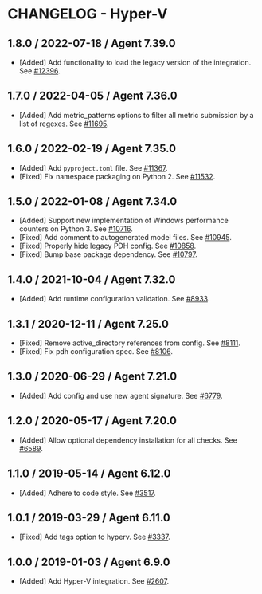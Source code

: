 # CHANGELOG - Hyper-V

## 1.8.0 / 2022-07-18 / Agent 7.39.0

* [Added] Add functionality to load the legacy version of the integration. See [#12396](https://github.com/DataDog/integrations-core/pull/12396).

## 1.7.0 / 2022-04-05 / Agent 7.36.0

* [Added] Add metric_patterns options to filter all metric submission by a list of regexes. See [#11695](https://github.com/DataDog/integrations-core/pull/11695).

## 1.6.0 / 2022-02-19 / Agent 7.35.0

* [Added] Add `pyproject.toml` file. See [#11367](https://github.com/DataDog/integrations-core/pull/11367).
* [Fixed] Fix namespace packaging on Python 2. See [#11532](https://github.com/DataDog/integrations-core/pull/11532).

## 1.5.0 / 2022-01-08 / Agent 7.34.0

* [Added] Support new implementation of Windows performance counters on Python 3. See [#10716](https://github.com/DataDog/integrations-core/pull/10716).
* [Fixed] Add comment to autogenerated model files. See [#10945](https://github.com/DataDog/integrations-core/pull/10945).
* [Fixed] Properly hide legacy PDH config. See [#10858](https://github.com/DataDog/integrations-core/pull/10858).
* [Fixed] Bump base package dependency. See [#10797](https://github.com/DataDog/integrations-core/pull/10797).

## 1.4.0 / 2021-10-04 / Agent 7.32.0

* [Added] Add runtime configuration validation. See [#8933](https://github.com/DataDog/integrations-core/pull/8933).

## 1.3.1 / 2020-12-11 / Agent 7.25.0

* [Fixed] Remove active_directory references from config. See [#8111](https://github.com/DataDog/integrations-core/pull/8111).
* [Fixed] Fix pdh configuration spec. See [#8106](https://github.com/DataDog/integrations-core/pull/8106).

## 1.3.0 / 2020-06-29 / Agent 7.21.0

* [Added] Add config and use new agent signature. See [#6779](https://github.com/DataDog/integrations-core/pull/6779).

## 1.2.0 / 2020-05-17 / Agent 7.20.0

* [Added] Allow optional dependency installation for all checks. See [#6589](https://github.com/DataDog/integrations-core/pull/6589).

## 1.1.0 / 2019-05-14 / Agent 6.12.0

* [Added] Adhere to code style. See [#3517](https://github.com/DataDog/integrations-core/pull/3517).

## 1.0.1 / 2019-03-29 / Agent 6.11.0

* [Fixed] Add tags option to hyperv. See [#3337](https://github.com/DataDog/integrations-core/pull/3337).

## 1.0.0 / 2019-01-03 / Agent 6.9.0

* [Added] Add Hyper-V integration. See [#2607][1].

[1]: https://github.com/DataDog/integrations-core/pull/2607
